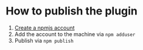 # How to publish the plugin

1. [Create a npmjs account](https://docs.npmjs.com/creating-a-new-npm-user-account)
2. Add the account to the machine via `npm adduser`
3. Publish via `npm publish`
